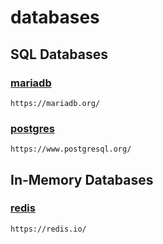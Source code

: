 # databases

## SQL Databases
### [mariadb](/mariadb/)
    https://mariadb.org/

### [postgres](/postgres/)
    https://www.postgresql.org/


## In-Memory Databases
### [redis](/redis/)
    https://redis.io/